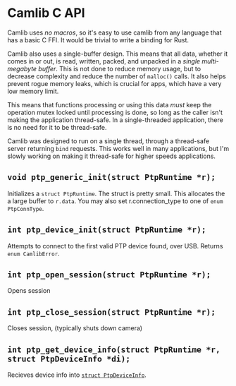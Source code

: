 # Camlib C API

Camlib uses *no macros*, so it's easy to use camlib from any language that has a basic C FFI. It would be trivial to
write a binding for Rust.

Camlib also uses a single-buffer design. This means that all data, whether it comes in or out, is read, written, packed, and unpacked in a *single multi-megabyte buffer*.
This is not done to reduce memory usage, but to decrease complexity and reduce the number of `malloc()` calls. It also helps prevent rogue memory leaks, which
is crucial for apps, which have a very low memory limit.

This means that functions processing or using this data *must* keep the operation mutex locked until processing is done, so long as
the caller isn't making the application thread-safe. In a single-threaded application, there is no need for it to be thread-safe.

Camlib was designed to run on a single thread, through a thread-safe server returning `bind` requests. This works well
in many applications, but I'm slowly working on making it thread-safe for higher speeds applications.

## `void ptp_generic_init(struct PtpRuntime *r);`
Initializes a `struct PtpRuntime`. The struct is pretty small. This allocates the a large buffer to `r.data`.
You may also set r.connection_type to one of `enum PtpConnType`.
## `int ptp_device_init(struct PtpRuntime *r);`
Attempts to connect to the first valid PTP device found, over USB. Returns `enum CamlibError`.
## `int ptp_open_session(struct PtpRuntime *r);`
Opens session
## `int ptp_close_session(struct PtpRuntime *r);`
Closes session, (typically shuts down camera)
## `int ptp_get_device_info(struct PtpRuntime *r, struct PtpDeviceInfo *di);`
Recieves device info into [`struct PtpDeviceInfo`](https://github.com/petabyt/camlib/blob/8291304dc94a00a57200e33a19a497f1a6ccc5b6/src/cl_data.h#L32).
